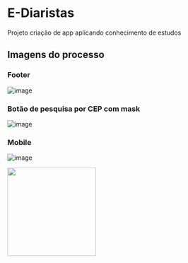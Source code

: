 # E-Diaristas

Projeto criação de app aplicando conhecimento de estudos

## Imagens do processo 

### Footer
![image](https://user-images.githubusercontent.com/75757398/137002049-f534984b-9c81-4bb0-8107-b3d7842444c4.png)

### Botão de pesquisa por CEP com mask
![image](https://user-images.githubusercontent.com/75757398/137029891-6aa59c06-3cee-4ec2-90fb-80befe455dbc.png)

### Mobile
![image](https://user-images.githubusercontent.com/75757398/137030073-d3e7a951-af89-492c-bc62-86658436004c.png)

<img src="https://user-images.githubusercontent.com/75757398/137030073-d3e7a951-af89-492c-bc62-86658436004c.png" width="200">


